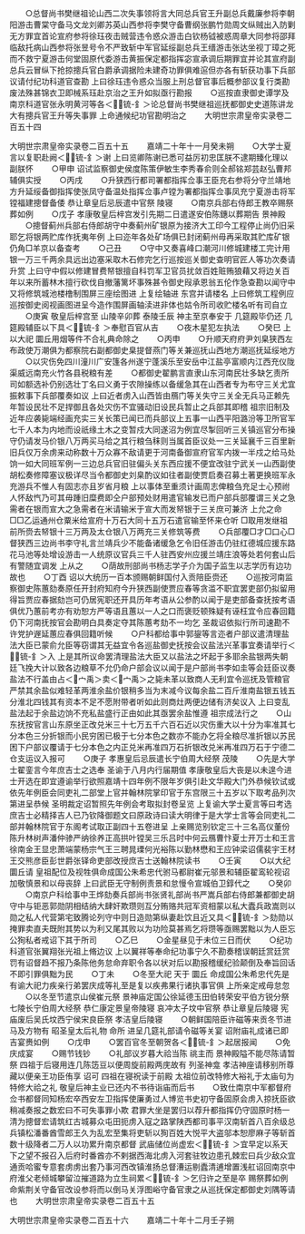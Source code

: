 <!-- { "loadSidebar": true } -->
　　○总督尚书樊继祖论山西二次失事领将言大同总兵官王升副总兵戴廉参将李朝阳游击曹棠守备马文龙刘卿苏英山西参将李樊守备曹纲张鹏竹勋周文纵贼出入防剿无方罪宜首论宣府参将徐珏夜击贼营违令惑众游击白钦杨钺被惑周章大同参将邵拜临敌托病山西参将张昱号令不严致斩中军官延绥副总兵王缙游击张达坐视丁璋之死而不救宁夏游击何堂固原代委游击黄振保定都指挥宓宣承调后期罪宜并论其宣府副总兵云冒纵下抢掠摠兵官白爵承调据险未建奇功罪俱难逭但亦各有斩获功事下兵部议请付纪功科道官查勘  上曰徐珏违令惑众当服上刑总督官事后概参部议复行类勘废法殊甚锦衣卫即械系珏赴京治之王升如拟亟行勘报
　　○巡按直隶御史谭学及南京科道官张永明黄河等各＜锍-釒＞论总督尚书樊继祖巡抚都御史史道陈讲龙大有摠兵官王升等失事罪  上命通候纪功官勘明治之
　　大明世宗肃皇帝实录卷二百五十四


大明世宗肃皇帝实录卷二百五十五
　　嘉靖二十年十一月癸未朔
　　○大学士夏言以复职赴阙＜锍-釒＞谢  上曰览卿陈谢已悉可益厉初忠匡朕不逮期臻化理以副朕怀
　　○甲申  诏试监察御史侯度陈策伊敏生李秀春俞则全郝铭郑芸赵弘曹邦辅俱实授
　　○丙戌
　　○升狭西行都司署都指挥佥事王臣充右参将分守兰靖地方升延绥备御指挥使张凤守备温处指挥佥事卢镗为署都指挥佥事凤充宁夏游击将军镗福建摠督备倭  恭让章皇后忌辰遣中官祭  陵寝
　　○南京兵部右侍郎王教卒赐祭葬如例
　　○戊子  孝康敬皇后梓宫发引先期二日遣遂安伯陈鏸以葬期告  景神殿
　　○摠督蓟州兵部右侍郎胡守中奏蓟州矿银原为接济大工印今工程停止尚仍旧采耶乞将银两贮库作抚夷年例  上曰迩年各处矿场俱已封闭蓟州毋再采取其贮库矿银仍角□羊京以备查考
　　○己丑
　　○守中又奏喜峰口潮河川修城建楼工完计用银一万三千两余具远出边塞采取木石修完乞行巡按巡关御史查明官匠人等功次奏请升赏  上曰守中假以修建冒费帑银擅自科罚军卫官员扰敛百姓赃贿狼藉又将边关百年以来所蓄林木擅行砍伐自撤藩篱坏事殊甚令御史叚承恩翁五伦作急查勘以闻守中又将修筑城池楼橹制围屏三座绘图进  上复绘轴进  东宫并请楼名  上曰修筑工程例应巡按御史阅视画图进呈今造作围屏画轴渎进非体也姑令所司收贮楼名听有司自立
　　○庚寅  敬皇后梓宫至  山陵辛卯葬  泰陵壬辰  神主至京奉安于  几筵殿毕仍还  几筵殿辅臣以下具＜锍-釒＞奉慰百官从吉
　　○夜木星犯左执法
　　○癸巳  上以大祀  圜丘用烟等件不合礼典命除之
　　○丙申
　　○升顺天府府尹刘臬狭西左布政使万潮俱为都察院右副都御史臬提督燕门等关兼巡抚山西地方潮巡抚延绥地方
　　○以灾伤免四川潼川广安篷各州遂宁蓬溪乐至安岳中江盐亭富顺内江西充仪陇渠威远南充火竹各县税粮有差
　　○都御史翟鹏言直隶山东河南民壮多缺乞责所司如额选补仍别选壮丁名曰义勇于农隙操练以备缓急其在山西者专为布守三关尤宜振敕事下兵部覆奏如议  上曰近者虏入山西皆由鴈门等关失守三关全无兵马正赖先年暂设民壮不足捍御且各处灾伤不宜骚动旧设民兵暂止之兵部其即稽  祖宗旧制及近年应袭毙端经画充实三关长策已闻已而兵部议上五事一山西平阳潞汾等卫所官军七千人本为内地而设祇缘土木之变暂戍大同遂沼为例宜尽掣回听三关镇巡官分布操守仍请发马价银八万两买马给之其行粮刍秣则当属首臣议处一三关延襄千三百里新旧兵仅万余虏来动称数十万众寡不敌请更于河南备御宣府官军内拨一半戍之给马处饷一如大同班军例一三边总兵官旧驻偏头关东西应援不便宜改驻宁武关一山西副使胡松奏修障塞议极详尽当令都御史刘臬酌议如往者副使贾启奏召募土著更换班军永充游兵不惟人有固志亦且岁省月粮  上以事体至重须计画周志俾粮刍充足士心预祔人怀敌忾乃可其毋踵旧糜费即仝户部预处财用遣官输发已而户部兵部覆谓三关之急需者在银而宣大之急需者在米请输米于宣大而发帑银于三关庶可兼济  上允之命□□乙运通州仓粟米给宣府十万石大同十五万石遣官输至怀来仓听  □取用发继祖前所赍去帑银十三万两及太仓银八万两充三关修筑等费
　　○兵部覆□才□口心□督狭西三边尚书李守礼言兰靖兵少不能备诸缓急乞令旧任游击仍驻红德城应援东路花马池等处增设游击一人统原议官兵三千人驻西安州应援兰靖庄浪等处若何套山后有警随宜调发  上从之
　　○荫故刑部尚书杨志学子介为国子监生以志学历有边功故也
　　○丁酉  诏以大统历一百本颁赐朝鲜国付入贡陪臣赍还
　　○巡按河南监察御史陈蕙劾奏原任开封府知府今升狭西副使贾应春等贪滥不职宜罢吏部仍拟留用得旨贾应春据劾岂可仍居宪职还开具历年考语从公参酌以闻于是吏部备查抚按考语俱优乃蕙前考亦有劝恕方严等语且蕙以一人之口而褒贬顿殊疑有诬枉宜令应春回籍仍下河南抚按官会勘明白具奏定夺其陈蕙考劾不一均乞  圣裁诏依拟行所司速勘不许党护遟延蕙应春俱回籍听候
　　○户科都给事中郭鋆等言迩者户部议遣清理盐法大臣已蒙俞允臣等窃谓其无益宜令各巡盐御史抚按会议盐法兴革事宜奏请举行＜锍-釒＞入  上是其所议命罢清理盐法大臣又以盐法之坏起于多耶余盐银两失朝廷飞挽大计以致各边粮草不允仍命户部会议以闻于是户部尚书李如圭等会廷臣议奏盐法不行盖由占＜宀禹＞卖＜宀禹＞之毙未革以致商人无利宜令巡抚及管粮官严禁其余盐似难轻革两淮余盐价银稍多当为末减今议每余盐二百斤淮南盐银五钱五分淮北四钱其有资本不足不愿附带者听如此则商灶两便边储有济矣议入  上曰变乱盐法起于余盐边饷不充私盐盛行正由如此其亟罢余盐惟遵  祖宗成法行之
　　○山东抚按官言山东原坐正改兑米三十七万五千六百石近以灾伤重大以十分为率准其七分本色三分折银而小民穷困已极于七分本色之数亦不能办乞将全粮尽准折银以苏民困下户部议覆请于七分本色之内正兑米再准四万石折银改兑米再准四万石于宁德二仓支运议入报可
　　○庚子  孝惠皇后忌辰遣长宁伯周大经祭  茂陵
　　○先是大学士翟銮言今年庶吉士之选奉  圣谕于八月内行届期值  孝康敬皇后大丧是以未遑今进士开选在即宜遵谕举行欲照嘉靖十四年例不限年岁俱引赴文华殿大门外恭候钦试或依先年例臣会同吏礼二部堂上官并翰林院掌印官于东宫限三十五岁以下取考品列次第进呈恭候  圣明裁定诏暂照先年例会考取拟封卷呈览  上复谕大学士夏言等曰考选庶吉士必精择吉人已乃钦降御题文曰原政诗曰读大明律于是大学士言等会同吏礼二部并翰林院官于东阁考试取正副四十五卷进呈  上亲赐览别钦定三十三名高仪董份陈升林树声潘仲骖严纳徐养正高拱叶镗吴三乐吕时中何云鴈曹忭夏士开万士和王言徐南金王显忠萧端蒙杨宗气王三聘晁瑮何光裕陈以勤林懋和王应钟梁诏儒裴宇王材王交熊彦臣彭世爵张铎命吏部改授庶吉士送翰林院读书
　　○壬寅
　　○以大纪  圜丘请  皇祖配位及视牲俱命成国公朱希忠代驸马都尉崔元邬景和辅臣翟鸾轮视诏加敬慎景和以母丧辞  上曰武臣无守制例责景和怠慢令宣城伯卫錞代之
　　○癸卯
　　○南京户科给事中王烨劾奏兵部尚书张贤礼部尚书严嵩兵部右侍郎兼都御史胡守中与钜恶郭勋阴相结纳大肆奸欺瓒则互分贿赂共冠军资相蒙以私大蠹兵政嵩则以勋之私人代营第宅致腾论列守中则日造勋第纵妻赴饮且近又具＜锍-釒＞劾勋以掩罪卖直夫既附其势以为利又尾其败以为功险莫甚焉乞将瓒等亟赐罢黜以为人臣忘公狥私者戒诏下其于所司
　　○乙巳
　　○金星昼见于未位三日而伏
　　○纪功科道官张翼翔张光祖上脩边议  上以翼祥等奉命纪功事宁久不勘奏稽误朝廷赏廷赏罚有诏督趋不报乃条陈他务怠命弃职令各以状对后以勘报稽缓纪验颠倒及奉旨回话不即引罪俱黜为民
　　○丁未
　　○冬至大祀  天于  圜丘  命成国公朱希忠代先是有谕大祀力疾亲行弟罢庆成等礼至是复以疾弗果行诸执事官俱  上所亲定戒毋怠忽
　　○以冬至节遣京山侯崔元祭  景神庙定国公徐延德玉田伯转荣安平伯方锐分祭  七陵长宁伯周大经祭  恭仁康定景皇帝陵寝  哀冲太子坟中官祭  恭让章皇后陵寝  宪庙废后吴氏坟西宁侯宋良臣祭  孝洁皇后陵寝
　　○朝鲜国陪臣许磁等来贡冬节进马及方物有  昭圣皇太后礼物  命所  进呈几筵礼部请令磁等关宴  诏附庙礼成诸已即吉宴赉如例
　　○戊申
　　○罢百官冬至朝贺各＜锍-釒＞起居报闻
　　○免庆成宴
　　○赐节钱钞
　　○礼部议岁暮大祫当陈  祧主而  景神殿隘不能尽陈请暂祭  四祖于后寝用连几陈笾豆以便周旋前殿两庑故有  列圣神龛  孝洁神座请移别所尊藏以便亲王功臣侑享  诏可  四祖在寝祝读于前殿  太祖位前改特修大裕礼于太庙句为特修大祫之礼  敬皇后神主业已还内不书待诣庙而后书
　　○致仕南京中军都督府佥书都督同知杨宏卒西安左卫指挥使廉勇过人博览书史初守备固原会虏入掠抚臣欲稍减奏报之数宏曰不可失事罪小欺  君罪大坐是罢归以荐升都指挥仍守固原时杨一清为摠督宏请筑红古城募众屯田扼虏入寇之路掌陕西都司事平汉南斩首八百余级总兵镇松潘番酋雪郎王久为乱宏至集将吏斩以狥百姓大悦平大盗邬本恕廖麻子等斩首数十级降者二万人以功累升南京都督  武庙储位尚虚宏＜锍-釒＞宜早定以系天下之望不报召入后府时番酋亦不剌据西海北虏入河套驻牧边患孔棘宏曰兵少敌众宜通贡哈蜜专意套虏虏出套乃事河西改镇淮扬总督漕运剔蠹清逋增置浅舡诏回南京中府淮父老倾城攀留泣摧道路为立生祠累＜锍-釒＞乞归许之至是卒  赐祭葬如例  命紫荆关守备官改设参将而以倒马关浮图峪守备官隶之从巡抚保定都御史刘隅等请也
　　大明世宗肃皇帝实录卷二百五十五


大明世宗肃皇帝实录卷二百五十六
　　嘉靖二十年十二月壬子朔
